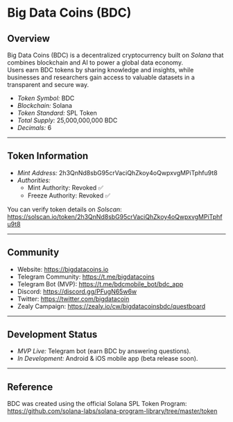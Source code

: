 # Big Data Coins (BDC)

## Overview
Big Data Coins (BDC) is a decentralized cryptocurrency built on *Solana* that combines blockchain and AI to power a global data economy.  
Users earn BDC tokens by sharing knowledge and insights, while businesses and researchers gain access to valuable datasets in a transparent and secure way.  

- *Token Symbol:* BDC  
- *Blockchain:* Solana  
- *Token Standard:* SPL Token  
- *Total Supply:* 25,000,000,000 BDC  
- *Decimals:* 6  

---

## Token Information
- *Mint Address:* 2h3QnNd8sbG95crVaciQhZkoy4oQwpxvgMPiTphfu9t8  
- *Authorities:*  
  - Mint Authority: Revoked ✅  
  - Freeze Authority: Revoked ✅  

You can verify token details on *Solscan*:  
https://solscan.io/token/2h3QnNd8sbG95crVaciQhZkoy4oQwpxvgMPiTphfu9t8

---

## Community
- Website: https://bigdatacoins.io  
- Telegram Community: https://t.me/bigdatacoins  
- Telegram Bot (MVP): https://t.me/bdcmobile_bot/bdc_app  
- Discord: https://discord.gg/PFugN65w6w  
- Twitter: https://twitter.com/bigdatacoin  
- Zealy Campaign: https://zealy.io/cw/bigdatacoinsbdc/questboard  

---

## Development Status
- *MVP Live:* Telegram bot (earn BDC by answering questions).  
- *In Development:* Android & iOS mobile app (beta release soon).  

---

## Reference
BDC was created using the official Solana SPL Token Program:  
https://github.com/solana-labs/solana-program-library/tree/master/token
